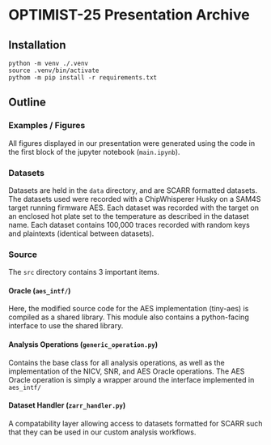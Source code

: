 # OPTIMIST-25 Presentation Archive
## Installation
```
python -m venv ./.venv
source .venv/bin/activate
pythom -m pip install -r requirements.txt
```

## Outline
### Examples / Figures
All figures displayed in our presentation were generated using the code in the first
block of the jupyter notebook (`main.ipynb`).

### Datasets
Datasets are held in the `data` directory, and are SCARR formatted datasets. The 
datasets used were recorded with a ChipWhisperer Husky on a SAM4S target running 
firmware AES. Each dataset was recorded with the target on an enclosed hot plate set
to the temperature as described in the dataset name. Each dataset contains 100,000
traces recorded with random keys and plaintexts (identical between datasets).

### Source
The `src` directory contains 3 important items.

#### Oracle (`aes_intf/`)
Here, the modified source code for the AES implementation (tiny-aes) is compiled
as a shared library. This module also contains a python-facing interface to use
the shared library.

#### Analysis Operations (`generic_operation.py`)
Contains the base class for all analysis operations, as well as the implementation of
the NICV, SNR, and AES Oracle operations. The AES Oracle operation is simply a wrapper
around the interface implemented in `aes_intf/`

#### Dataset Handler (`zarr_handler.py`)
A compatability layer allowing access to datasets formatted for SCARR such that they
can be used in our custom analysis workflows.

